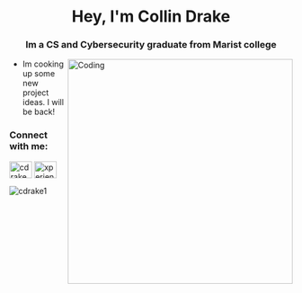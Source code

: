 
<h1 align="center">Hey, I'm Collin Drake</h1>
<h3 align="center">Im a CS and Cybersecurity graduate from Marist college</h3>
<img align="right" alt="Coding" width="400" src="https://media4.giphy.com/media/nyNS6Cfrnkdj2/200.gif">

- Im cooking up some new project ideas. I will be back!

<h3 align="left">Connect with me:</h3>
<p align="left">
<a href="https://linkedin.com/in/cdrake77" target="blank"><img align="center" src="https://raw.githubusercontent.com/rahuldkjain/github-profile-readme-generator/master/src/images/icons/Social/linked-in-alt.svg" alt="cdrake77" height="30" width="40" /></a>
<a href="https://www.leetcode.com/xperiencedbum" target="blank"><img align="center" src="https://raw.githubusercontent.com/rahuldkjain/github-profile-readme-generator/master/src/images/icons/Social/leet-code.svg" alt="xperiencedbum" height="30" width="40" /></a>
</p>

<p><img align="left" src="https://github-readme-stats.vercel.app/api/top-langs?username=cdrake1&show_icons=true&theme=tokyonight&title_color=0061ff&text_color=0056d6&locale=en&layout=compact" alt="cdrake1" /></p>





